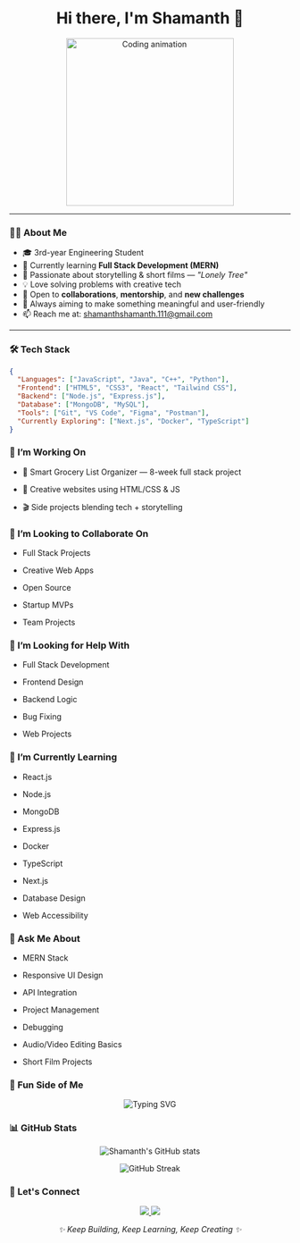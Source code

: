<h1 align="center">Hi there, I'm Shamanth 👋</h1>

<p align="center">
  <img src="https://media.giphy.com/media/qgQUggAC3Pfv687qPC/giphy.gif" width="300" alt="Coding animation">
</p>

---

### 👨‍💻 About Me

- 🎓 3rd-year Engineering Student  
- 🌱 Currently learning **Full Stack Development (MERN)**  
- 🎥 Passionate about storytelling & short films — *"Lonely Tree"*  
- 💡 Love solving problems with creative tech  
- 🤝 Open to **collaborations**, **mentorship**, and **new challenges**  
- 🎯 Always aiming to make something meaningful and user-friendly  
- 📫 Reach me at: shamanthshamanth.111@gmail.com  

---

### 🛠️ Tech Stack

```json
{
  "Languages": ["JavaScript", "Java", "C++", "Python"],
  "Frontend": ["HTML5", "CSS3", "React", "Tailwind CSS"],
  "Backend": ["Node.js", "Express.js"],
  "Database": ["MongoDB", "MySQL"],
  "Tools": ["Git", "VS Code", "Figma", "Postman"],
  "Currently Exploring": ["Next.js", "Docker", "TypeScript"]
}
```
### 🚀 I’m Working On
- 🔧 Smart Grocery List Organizer — 8-week full stack project

- 🎨 Creative websites using HTML/CSS & JS

- 🎬 Side projects blending tech + storytelling

### 👯 I’m Looking to Collaborate On
- Full Stack Projects

- Creative Web Apps

- Open Source

- Startup MVPs

- Team Projects

### 🤝 I’m Looking for Help With
- Full Stack Development

- Frontend Design

- Backend Logic

- Bug Fixing

- Web Projects

### 🌱 I’m Currently Learning
- React.js

- Node.js

- MongoDB

- Express.js

- Docker

- TypeScript

- Next.js

- Database Design

- Web Accessibility

### 💬 Ask Me About
- MERN Stack

- Responsive UI Design

- API Integration

- Project Management

- Debugging

- Audio/Video Editing Basics

- Short Film Projects

### 📸 Fun Side of Me
<p align="center"> <img src="https://readme-typing-svg.demolab.com?font=Fira+Code&pause=1000&color=F7C13C&vCenter=true&width=435&lines=Code.+Edit.+Create.+Repeat.;Chasing+Pixel+Perfection...;Let's+build+something+cool!" alt="Typing SVG" /> </p>

### 📊 GitHub Stats
<p align="center"> <img src="https://github-readme-stats.vercel.app/api?username=shamanth-1&show_icons=true&theme=radical" alt="Shamanth's GitHub stats" /> </p> <p align="center"> <img src="https://github-readme-streak-stats.herokuapp.com/?user=shamanth-1&theme=radical" alt="GitHub Streak" /> </p>

### 🔗 Let's Connect
<p align="center"> <a href="www.linkedin.com/in/shamanth01" target="_blank"> <img src="https://img.shields.io/badge/LinkedIn-blue?style=for-the-badge&logo=linkedin&logoColor=white" /> </a> <a href="mailto:shamanthshamanth.111@gmail.com"> <img src="https://img.shields.io/badge/Gmail-red?style=for-the-badge&logo=gmail&logoColor=white" /> </a> </p> <p align="center"><i>✨ Keep Building, Keep Learning, Keep Creating ✨</i></p> 
